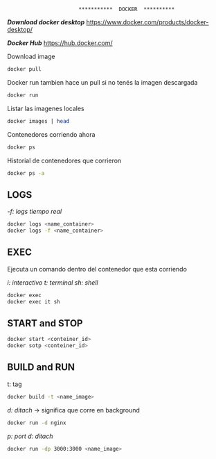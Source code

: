                            ***********  DOCKER  ********** 


**_Download docker desktop_** 
https://www.docker.com/products/docker-desktop/ 

_**Docker Hub**_ 
https://hub.docker.com/ 

Download image
```sh
docker pull 
```

Docker run tambien hace un pull si no tenés la imagen descargada 
```sh
docker run
```

Listar las imagenes locales
```sh
docker images | head 
```
Contenedores corriendo ahora
```sh
docker ps 
```
Historial de contenedores que corrieron 
```sh
docker ps -a
```

## LOGS 
_-f: logs tiempo real_
```sh
docker logs <name_container>
docker logs -f <name_container>
```

## EXEC 
Ejecuta un comando dentro del contenedor que esta corriendo 

_i:  interactivo
t:  terminal
sh: shell_

```sh
docker exec 
docker exec it sh
```

## START and STOP 

```sh
docker start <conteiner_id>
docker sotp <conteiner_id>
```

## BUILD and RUN 

t: tag 
```sh
docker build -t <name_image> 
```

_d: ditach_  -> significa que corre en background
```sh
docker run -d nginx 
```

_p:  port 
d:   ditach_
```sh
docker run -dp 3000:3000 <name_image> 
```
